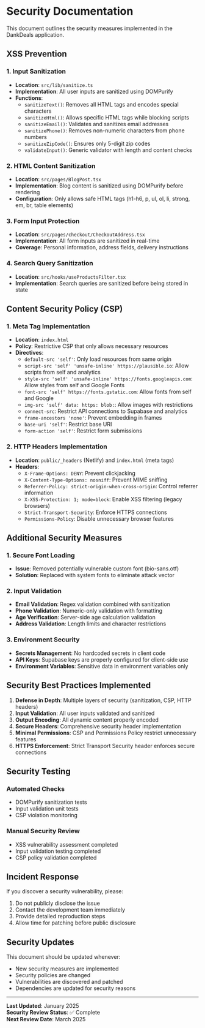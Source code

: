 # Security Documentation

This document outlines the security measures implemented in the DankDeals application.

## XSS Prevention

### 1. Input Sanitization

- **Location**: `src/lib/sanitize.ts`
- **Implementation**: All user inputs are sanitized using DOMPurify
- **Functions**:
  - `sanitizeText()`: Removes all HTML tags and encodes special characters
  - `sanitizeHtml()`: Allows specific HTML tags while blocking scripts
  - `sanitizeEmail()`: Validates and sanitizes email addresses
  - `sanitizePhone()`: Removes non-numeric characters from phone numbers
  - `sanitizeZipCode()`: Ensures only 5-digit zip codes
  - `validateInput()`: Generic validator with length and content checks

### 2. HTML Content Sanitization

- **Location**: `src/pages/BlogPost.tsx`
- **Implementation**: Blog content is sanitized using DOMPurify before rendering
- **Configuration**: Only allows safe HTML tags (h1-h6, p, ul, ol, li, strong, em, br, table elements)

### 3. Form Input Protection

- **Location**: `src/pages/checkout/CheckoutAddress.tsx`
- **Implementation**: All form inputs are sanitized in real-time
- **Coverage**: Personal information, address fields, delivery instructions

### 4. Search Query Sanitization

- **Location**: `src/hooks/useProductsFilter.tsx`
- **Implementation**: Search queries are sanitized before being stored in state

## Content Security Policy (CSP)

### 1. Meta Tag Implementation

- **Location**: `index.html`
- **Policy**: Restrictive CSP that only allows necessary resources
- **Directives**:
  - `default-src 'self'`: Only load resources from same origin
  - `script-src 'self' 'unsafe-inline' https://plausible.io`: Allow scripts from self and analytics
  - `style-src 'self' 'unsafe-inline' https://fonts.googleapis.com`: Allow styles from self and Google Fonts
  - `font-src 'self' https://fonts.gstatic.com`: Allow fonts from self and Google
  - `img-src 'self' data: https: blob:`: Allow images with restrictions
  - `connect-src`: Restrict API connections to Supabase and analytics
  - `frame-ancestors 'none'`: Prevent embedding in frames
  - `base-uri 'self'`: Restrict base URI
  - `form-action 'self'`: Restrict form submissions

### 2. HTTP Headers Implementation

- **Location**: `public/_headers` (Netlify) and `index.html` (meta tags)
- **Headers**:
  - `X-Frame-Options: DENY`: Prevent clickjacking
  - `X-Content-Type-Options: nosniff`: Prevent MIME sniffing
  - `Referrer-Policy: strict-origin-when-cross-origin`: Control referrer information
  - `X-XSS-Protection: 1; mode=block`: Enable XSS filtering (legacy browsers)
  - `Strict-Transport-Security`: Enforce HTTPS connections
  - `Permissions-Policy`: Disable unnecessary browser features

## Additional Security Measures

### 1. Secure Font Loading

- **Issue**: Removed potentially vulnerable custom font (bio-sans.otf)
- **Solution**: Replaced with system fonts to eliminate attack vector

### 2. Input Validation

- **Email Validation**: Regex validation combined with sanitization
- **Phone Validation**: Numeric-only validation with formatting
- **Age Verification**: Server-side age calculation validation
- **Address Validation**: Length limits and character restrictions

### 3. Environment Security

- **Secrets Management**: No hardcoded secrets in client code
- **API Keys**: Supabase keys are properly configured for client-side use
- **Environment Variables**: Sensitive data in environment variables only

## Security Best Practices Implemented

1. **Defense in Depth**: Multiple layers of security (sanitization, CSP, HTTP headers)
2. **Input Validation**: All user inputs validated and sanitized
3. **Output Encoding**: All dynamic content properly encoded
4. **Secure Headers**: Comprehensive security header implementation
5. **Minimal Permissions**: CSP and Permissions Policy restrict unnecessary features
6. **HTTPS Enforcement**: Strict Transport Security header enforces secure connections

## Security Testing

### Automated Checks

- DOMPurify sanitization tests
- Input validation unit tests
- CSP violation monitoring

### Manual Security Review

- XSS vulnerability assessment completed
- Input validation testing completed
- CSP policy validation completed

## Incident Response

If you discover a security vulnerability, please:

1. Do not publicly disclose the issue
2. Contact the development team immediately
3. Provide detailed reproduction steps
4. Allow time for patching before public disclosure

## Security Updates

This document should be updated whenever:

- New security measures are implemented
- Security policies are changed
- Vulnerabilities are discovered and patched
- Dependencies are updated for security reasons

---

**Last Updated**: January 2025  
**Security Review Status**: ✅ Complete  
**Next Review Date**: March 2025
